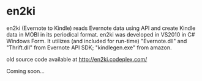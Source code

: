 en2ki
=====

en2ki (Evernote to Kindle) reads Evernote data using API and create Kindle data in MOBI in its periodical format. en2ki was developed in VS2010 in C# Windows Form. It utilizes (and included for run-time) "Evernote.dll" and "Thrift.dll" from Evernote API SDK; "kindlegen.exe" from amazon.

old source code available at http://en2ki.codeplex.com/

Coming soon...
